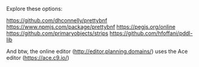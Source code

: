 Explore these options: 

https://github.com/dhconnelly/prettybnf
https://www.npmjs.com/package/prettybnf
https://pegjs.org/online
https://github.com/primaryobjects/strips
https://github.com/hfoffani/pddl-lib

And btw, the online editor (http://editor.planning.domains/) uses the Ace editor (https://ace.c9.io/)